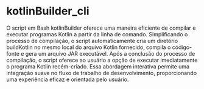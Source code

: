 # kotlinBuilder_cli
 O script em Bash kotlinBuilder oferece uma maneira eficiente de compilar e executar programas Kotlin a partir da linha de comando. Simplificando o processo de compilação, o script automaticamente cria um diretório buildKotlin no mesmo local do arquivo Kotlin fornecido, compila o código-fonte e gera um arquivo JAR executável. Após a conclusão do processo de compilação, o script oferece ao usuário a opção de executar imediatamente o programa Kotlin recém-criado. Essa abordagem interativa permite uma integração suave no fluxo de trabalho de desenvolvimento, proporcionando uma experiência eficaz e orientada pelo usuário.
